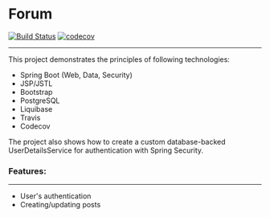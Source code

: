 # Forum
[![Build Status](https://travis-ci.com/amasterenko/job4j_forum.svg?branch=master)](https://travis-ci.com/amasterenko/job4j_forum)
[![codecov](https://codecov.io/gh/amasterenko/job4j_forum/branch/master/graph/badge.svg?token=H35M5WCTZQ)](https://codecov.io/gh/amasterenko/job4j_forum)  
____ 

This project demonstrates the principles of following technologies:
- Spring Boot (Web, Data, Security)   
- JSP/JSTL  
- Bootstrap  
- PostgreSQL  
- Liquibase  
- Travis  
- Codecov  

The project also shows how to create a custom database-backed UserDetailsService for authentication with Spring Security.  

### Features:  
____  
- User's authentication  
- Creating/updating posts  
